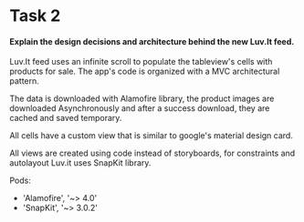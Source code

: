 # Task 2
#### Explain the design decisions and architecture behind the new Luv.It feed.


Luv.It feed uses an infinite scroll to populate the tableview's cells with products for sale. The app's code is organized with a MVC architectural pattern.

The data is downloaded with Alamofire library, the product images are downloaded Asynchronously and after a success download, they are cached and saved temporary.

All cells have a custom view that is similar to google's material design card.

All views are created using code instead of storyboards, for constraints and autolayout Luv.it uses SnapKit library.

Pods:

 * 'Alamofire', '~> 4.0'
 * 'SnapKit', '~> 3.0.2'

